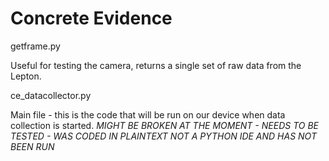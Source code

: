 # Concrete Evidence

getframe.py

Useful for testing the camera, returns a single set of raw data from the Lepton.


ce_datacollector.py

Main file - this is the code that will be run on our device when data collection is started.
*MIGHT BE BROKEN AT THE MOMENT - NEEDS TO BE TESTED - WAS CODED IN PLAINTEXT NOT A PYTHON IDE AND HAS NOT BEEN RUN*
